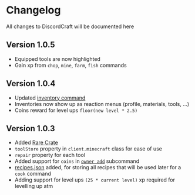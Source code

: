 # Changelog

All changes to DiscordCraft will be documented here

## Version 1.0.5

- Equipped tools are now highlighted
- Gain xp from `chop`, `mine`, `farm`, `fish` commands

## Version 1.0.4

- Updated [inventory command](src/commands/Minecraft/inventory.ts)
- Inventories now show up as reaction menus (profile, materials, tools, ...)
- Coins reward for level ups `floor(new level * 2.5)`

## Version 1.0.3

- Added [Rare Crate](assets/game/crates.json)
- `toolStore` property in `client.minecraft` class for ease of use
- `repair` property for each tool
- Added support for `coins` in [`owner add`](src/commands/Owner/owner.ts) subcommand
- [recipes.json](assets/game/recipes.json) added, for storing all recipes that will be used later for a `cook` command
- Adding support for level ups `(25 * current level)` xp required for levelling up atm
  